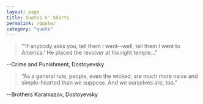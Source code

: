 ```yaml
---
layout: page
title: Quotes n' Shorts
permalink: /quote/
category: "quote"
---
```


> “‘If anybody asks you, tell them I went--well, tell them I went to America.' He placed the revolver at his right temple...”

   --Crime and Punishment, Dostoyevsky

> “As a general rule, people, even the wicked, are much more naive and simple-hearted than we suppose. And we ourselves are, too.” 

   --Brothers Karamazov, Dostoyevsky
